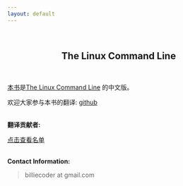 ```yaml
---
layout: default
---
```

<br />
<h2 style="text-align:center">The Linux Command Line</h2>
<br />

[本书](book)是[The Linux Command Line](http://linuxcommand.org/) 的中文版。

欢迎大家参与本书的翻译: [github](https://github.com/billie66/TLCL)

<p><br /><b>翻译贡献者:</b></p>

<p>
<a href="contibutors.html">点击查看名单 </a>
</p>

<p><br /><b>Contact Information:</b></p>

<blockquote>
<p>
billiecoder at gmail.com
</p>
</blockquote>

